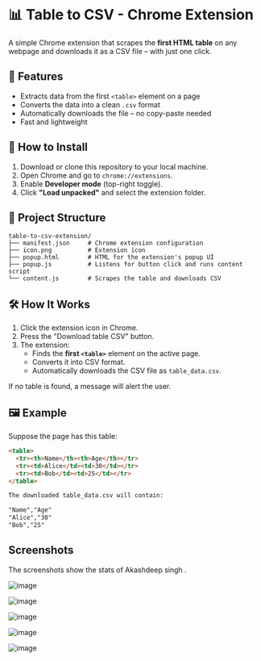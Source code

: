 # 📊 Table to CSV - Chrome Extension

A simple Chrome extension that scrapes the **first HTML table** on any webpage and downloads it as a CSV file – with just one click.

## 🚀 Features

- Extracts data from the first `<table>` element on a page
- Converts the data into a clean `.csv` format
- Automatically downloads the file – no copy-paste needed
- Fast and lightweight

## 🧩 How to Install

1. Download or clone this repository to your local machine.
2. Open Chrome and go to `chrome://extensions`.
3. Enable **Developer mode** (top-right toggle).
4. Click **"Load unpacked"** and select the extension folder.

## 📁 Project Structure

```
table-to-csv-extension/
├── manifest.json     # Chrome extension configuration
├── icon.png          # Extension icon
├── popup.html        # HTML for the extension's popup UI
├── popup.js          # Listens for button click and runs content script
└── content.js        # Scrapes the table and downloads CSV
```

## 🛠 How It Works

1. Click the extension icon in Chrome.
2. Press the "Download table CSV" button.
3. The extension:
   - Finds the **first `<table>`** element on the active page.
   - Converts it into CSV format.
   - Automatically downloads the CSV file as `table_data.csv`.

If no table is found, a message will alert the user.

## 🖼 Example

Suppose the page has this table:

```html
<table>
  <tr><th>Name</th><th>Age</th></tr>
  <tr><td>Alice</td><td>30</td></tr>
  <tr><td>Bob</td><td>25</td></tr>
</table>

The downloaded table_data.csv will contain:

"Name","Age"
"Alice","30"
"Bob","25"

```


## Screenshots

The screenshots show the stats of Akashdeep singh .

![image](https://github.com/user-attachments/assets/0dba7b51-e45c-440b-8912-88bc65934e21)

![image](https://github.com/user-attachments/assets/d86f0fd8-1724-4d9e-ae13-4d9100756239)

![image](https://github.com/user-attachments/assets/29a14728-dcb1-4580-80ef-3744a60e9cd8)

![image](https://github.com/user-attachments/assets/f88c19cf-677b-4eba-ab3e-84ef4ac0f061)

![image](https://github.com/user-attachments/assets/b031cc9a-99df-4785-8c2f-3b1b3ac4d34e)







